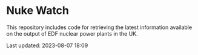 # Nuke Watch

This repository includes code for retrieving the latest information available on the output of EDF nuclear power plants in the UK.

Last updated: 2023-08-07 18:09